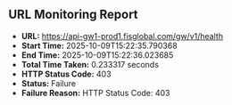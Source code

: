 ## URL Monitoring Report

- **URL:** https://api-gw1-prod1.fisglobal.com/gw/v1/health
- **Start Time:** 2025-10-09T15:22:35.790368
- **End Time:** 2025-10-09T15:22:36.023685
- **Total Time Taken:** 0.233317 seconds
- **HTTP Status Code:** 403
- **Status:** Failure
- **Failure Reason:** HTTP Status Code: 403
